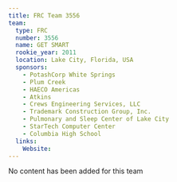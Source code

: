 ```yaml
---
title: FRC Team 3556
team:
  type: FRC
  number: 3556
  name: GET SMART
  rookie_year: 2011
  location: Lake City, Florida, USA
  sponsors:
    - PotashCorp White Springs
    - Plum Creek
    - HAECO Americas
    - Atkins
    - Crews Engineering Services, LLC
    - Trademark Construction Group, Inc.
    - Pulmonary and Sleep Center of Lake City
    - StarTech Computer Center
    - Columbia High School
  links:
    Website: 
---
```

No content has been added for this team